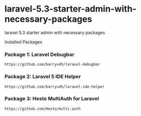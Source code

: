 # laravel-5.3-starter-admin-with-necessary-packages
laravel 5.3 starter admin with necessary packages

Installed Packages

### Package 1: Laravel Debugbar
```
https://github.com/barryvdh/laravel-debugbar
```

### Package 2: Laravel 5 IDE Helper
```
https://github.com/barryvdh/laravel-ide-helper
```

### Package 3: Hesto MultiAuth for Laravel
```
https://github.com/Hesto/multi-auth
```
